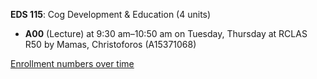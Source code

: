 **EDS 115**: Cog Development & Education (4 units)

- **A00** (Lecture) at 9:30 am–10:50 am on Tuesday, Thursday at RCLAS R50 by Mamas, Christoforos (A15371068)

[Enrollment numbers over time](./EDS115.tsv)
